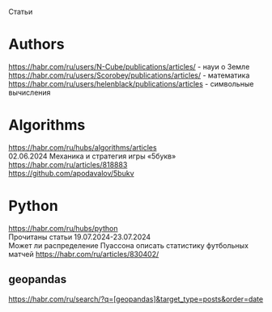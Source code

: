 Статьи                      

# Authors                         
https://habr.com/ru/users/N-Cube/publications/articles/ - науи о Земле            
https://habr.com/ru/users/Scorobey/publications/articles/ - математика                               
https://habr.com/ru/users/helenblack/publications/articles - символьные вычисления                   

# Algorithms                         
https://habr.com/ru/hubs/algorithms/articles                 
02.06.2024 Механика и стратегия игры «5букв»                                          
https://habr.com/ru/articles/818883                                       
https://github.com/apodavalov/5bukv

# Python                 
https://habr.com/ru/hubs/python                    
Прочитаны статьи 19.07.2024-23.07.2024                  
Может ли распределение Пуассона описать статистику футбольных матчей https://habr.com/ru/articles/830402/                                              

## geopandas
https://habr.com/ru/search/?q=[geopandas]&target_type=posts&order=date                           
